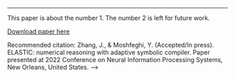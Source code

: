 <!-- ---
title: "ELASTIC: Numerical Reasoning with Adaptive Symbolic Compiler"
collection: publications
permalink: /publication/2010-10-01-paper-title-number-1
excerpt: 'Numeral Reasoning, Encoder, Decoder, Deep Learning, AI, Hierarchical Decoder, Mathematical Symbols'
date: 2022-11-28
venue: 'Full Paper accepetd by NeurIPS 2022'
paperurl: 'http://academicpages.github.io/files/paper1.pdf'
<!-- citation: 'Your Name, You. (2010). &quot;Paper Title Number 2.&quot; <i>Journal 1</i>. 1(2).' -->
---
This paper is about the number 1. The number 2 is left for future work.

[Download paper here](https://openreview.net/forum?id=gd7ZI0X7Q-h)

Recommended citation: Zhang, J., & Moshfeghi, Y. (Accepted/In press). ELASTIC: numerical reasoning with adaptive symbolic compiler. Paper presented at 2022 Conference on Neural Information Processing Systems, New Orleans, United States. -->